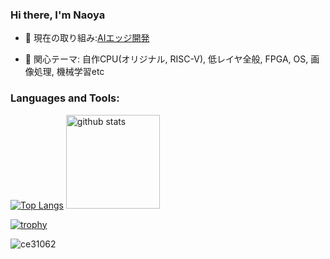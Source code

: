 <h3>Hi there, I'm Naoya</h3>

- 🔭 現在の取り組み:[AIエッジ開発](https://github.com/ce31062/pt_yolox-nano_coco_416_416_1G_3.0)

- 🌱 関心テーマ:  自作CPU(オリジナル, RISC-V), 低レイヤ全般, FPGA, OS, 画像処理, 機械学習etc


<p align="left">
</p>

<h3 align="left">Languages and Tools:</h3>

 
[![Top Langs](https://github-readme-stats.vercel.app/api/top-langs/?username=ce31062&layout=compact)](https://github.com/anuraghazra/github-readme-stats)
  <img alt="github stats" height="150px" src="https://github-readme-stats.vercel.app/api?username=ce31062&count_private=true&show_icons=true&show_icons=true" />
</p>

[![trophy](https://github-profile-trophy.vercel.app/?username=ce31062&column=7)](https://github.com/ryo-ma/github-profile-trophy)

<p align="left"> <img src="https://komarev.com/ghpvc/?username=ce31062&label=Profile%20views&color=0e75b6&style=flat" alt="ce31062" /> </p>
